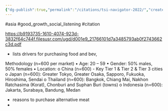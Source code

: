 ```yaml
---
{"dg-publish":true,"permalink":"/citations/tsi-navigator-2022/","created":"2024-06-21T14:30:57.748+01:00","updated":"2025-09-28T23:42:02.058+01:00"}
---
```


#asia #good_growth_social_listening #citation

https://b9193735-1610-4074-923d-3832f64c744f.filesusr.com/ugd/d001e9_21766101d7a3485793ab0f2743662c3d.pdf

- lists drivers for purchasing food and bev, 

Methodology (n=600 per market)
• Age: 20 – 59
• Gender: 50% males, 50% females
• Location:
o China (n=600) - Key Tier 1 & Tier 2 & Tier 3 cities
o Japan (n=600): Greater Tokyo, Greater Osaka, Sapporo, Fukuoka, Hiroshima,
Sendai
o Thailand (n=600): Bangkok, Chiang Mai, Nakhon Ratchasima (Korat), Chonburi
and Suphan Buri (towns)
o Indonesia (n=600): Jakarta, Surabaya, Bandung, Medan

- reasons to purchase alternative meat
- 